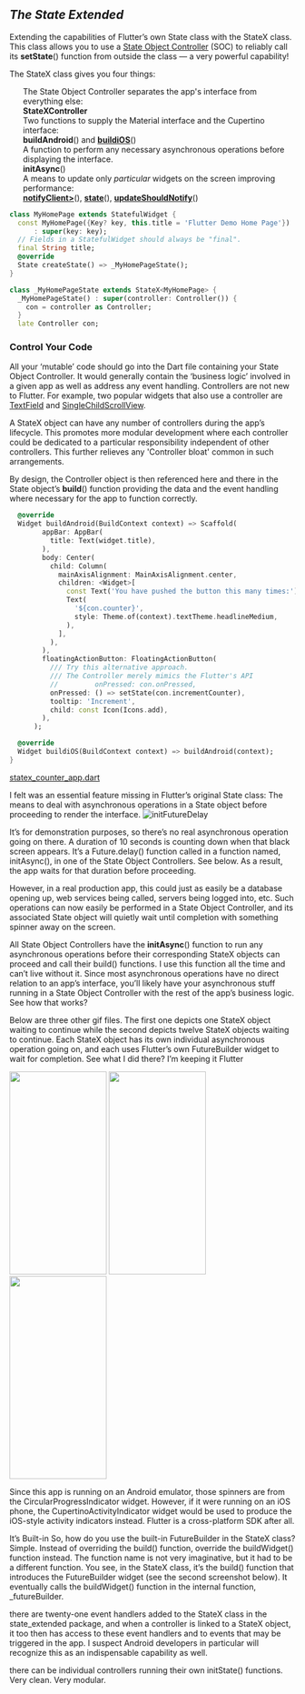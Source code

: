 ## _The State Extended_
Extending the capabilities of Flutter’s own State class with the StateX class.
This class allows you to use a [State Object Controller](https://pub.dev/documentation/fluttery_framework/latest/topics/State%20Object%20Controller-topic.html) (SOC) to reliably call 
its **setState**() function from outside the class — a very powerful capability!

The StateX class gives you four things:

<ul style="list-style-type: none">
   <li>The State Object Controller separates the app's interface from everything else:</li>
   <li><b><a href="https://pub.dev/documentation/fluttery_framework/latest/controller_app/StateXController-class.html" style="text-decoration:none;">StateXController</a></b></li>
   <li>Two functions to supply the Material interface and the Cupertino interface:</li>
   <li><b><a href="https://pub.dev/documentation/fluttery_framework/latest/view_app_state/StateX/buildAndroid.html" style="text-decoration:none">buildAndroid</a></b>() and <b><a href="https://pub.dev/documentation/fluttery_framework/latest/view_app_state/StateX/buildiOS.html">buildiOS</a></b>()</li>
   <li>A function to perform any necessary asynchronous operations before displaying the interface.</li>
   <li><b><a href="https://pub.dev/documentation/state_extended/latest/state_extended/AsyncOps/initAsync.html" style="text-decoration:none;color:none;">initAsync</a></b>()</li>
   <li>A means to update only <i>particular</i> widgets on the screen improving performance:</li>
   <li><b><a href="https://pub.dev/documentation/fluttery_framework/latest/view_app_state/StateX/notifyClients.html">notifyClient></a></b>(), <b><a href="https://pub.dev/documentation/fluttery_framework/latest/view_app_state/StateX/state.html">state</a></b>(), <b><a href="https://pub.dev/documentation/fluttery_framework/latest/view_app_state/StateX/updateShouldNotify.html">updateShouldNotify</a></b>()</li>
</ul>

```Dart
class MyHomePage extends StatefulWidget {
  const MyHomePage({Key? key, this.title = 'Flutter Demo Home Page'})
      : super(key: key);
  // Fields in a StatefulWidget should always be "final".
  final String title;
  @override
  State createState() => _MyHomePageState();
}

class _MyHomePageState extends StateX<MyHomePage> {
  _MyHomePageState() : super(controller: Controller()) {
    con = controller as Controller;
  }
  late Controller con;
```

### Control Your Code
All your ‘mutable’ code should go into the Dart file containing your State Object Controller.
It would generally contain the ‘business logic’ involved in a given app as well as address any 
event handling. Controllers are not new to Flutter. For example, two popular widgets that also use a controller are 
[TextField](https://github.com/flutter/flutter/blob/66cda5917daacd5e600221be0259b62115078486/packages/flutter/lib/src/material/text_field.dart#L246C13-L246C13)
and [SingleChildScrollView](https://github.com/flutter/flutter/blob/66cda5917daacd5e600221be0259b62115078486/packages/flutter/lib/src/widgets/single_child_scroll_view.dart#L139).

A StateX object can have any number of controllers during the app’s lifecycle. This promotes more modular development 
where each controller could be dedicated to a particular responsibility independent of 
other controllers. This further relieves any 'Controller bloat' common in such arrangements.

By design, the Controller object is then referenced here and there in the State object’s **build**() function 
providing the data and the event handling where necessary for the app to function correctly. 
```Dart
  @override
  Widget buildAndroid(BuildContext context) => Scaffold(
        appBar: AppBar(
          title: Text(widget.title),
        ),
        body: Center(
          child: Column(
            mainAxisAlignment: MainAxisAlignment.center,
            children: <Widget>[
              const Text('You have pushed the button this many times:'),
              Text(
                '${con.counter}',
                style: Theme.of(context).textTheme.headlineMedium,
              ),
            ],
          ),
        ),
        floatingActionButton: FloatingActionButton(
          /// Try this alternative approach.
          /// The Controller merely mimics the Flutter's API
          //         onPressed: con.onPressed,
          onPressed: () => setState(con.incrementCounter),
          tooltip: 'Increment',
          child: const Icon(Icons.add),
        ),
      );

  @override
  Widget buildiOS(BuildContext context) => buildAndroid(context);
}
```
[statex_counter_app.dart](https://gist.github.com/Andrious/c3896795659c82daf5c78e427ba030bf)

I felt was an essential feature missing in Flutter’s original State class: 
The means to deal with asynchronous operations in a State object before proceeding to render the interface.
![initFutureDelay](https://github.com/AndriousSolutions/fluttery_framework/assets/32497443/f7e790f9-2362-4cc2-8ac5-0f38c82c7c3c)

It’s for demonstration purposes, so there’s no real asynchronous operation going on there. 
A duration of 10 seconds is counting down when that black screen appears. 
It’s a Future.delay() function called in a function named, initAsync(), 
in one of the State Object Controllers. See below. As a result, 
the app waits for that duration before proceeding.

However, in a real production app, this could just as easily be a database opening up, 
web services being called, servers being logged into, etc. Such operations can now easily be 
performed in a State Object Controller, and its associated State object will quietly wait 
until completion with something spinner away on the screen.

All State Object Controllers have the **initAsync**() function to run any asynchronous operations 
before their corresponding StateX objects can proceed and call their build() functions. 
I use this function all the time and can’t live without it.
Since most asynchronous operations have no direct relation to an app’s interface, 
you’ll likely have your asynchronous stuff running in a State Object Controller 
with the rest of the app’s business logic. See how that works?

Below are three other gif files. The first one depicts one StateX object waiting to continue while
the second depicts twelve StateX objects waiting to continue.
Each StateX object has its own individual asynchronous operation going on, and each uses Flutter’s
own FutureBuilder widget to wait for completion. See what I did there? I’m keeping it Flutter

<img src="https://github.com/AndriousSolutions/fluttery_framework/assets/32497443/6ccff53b-da0e-41b9-aace-81dc95111254" width="171" height="357">
<img src="https://github.com/AndriousSolutions/fluttery_framework/assets/32497443/25ab69de-b9eb-4c8c-a2d0-9598152bf360" width="171" height="357">
<img src="https://github.com/AndriousSolutions/fluttery_framework/assets/32497443/009afbfb-40a3-4c69-8813-7d7e71e21888" width="171" height="357">

Since this app is running on an Android emulator, those spinners are from the CircularProgressIndicator widget.
However, if it were running on an iOS phone, the CupertinoActivityIndicator widget would be used to
produce the iOS-style activity indicators instead. Flutter is a cross-platform SDK after all.

It’s Built-in
So, how do you use the built-in FutureBuilder in the StateX class? Simple. 
Instead of overriding the build() function, override the buildWidget() function instead. 
The function name is not very imaginative, but it had to be a different function. 
You see, in the StateX class, it’s the build() function that introduces the FutureBuilder widget (see the second screenshot below). 
It eventually calls the buildWidget() function in the internal function, _futureBuilder.

there are twenty-one event handlers added to the StateX class in the state_extended package, 
and when a controller is linked to a StateX object, it too then has access to these event handlers and 
to events that may be triggered in the app. I suspect Android developers in particular will recognize this 
as an indispensable capability as well.

there can be individual controllers running their own initState() functions. Very clean. Very modular.